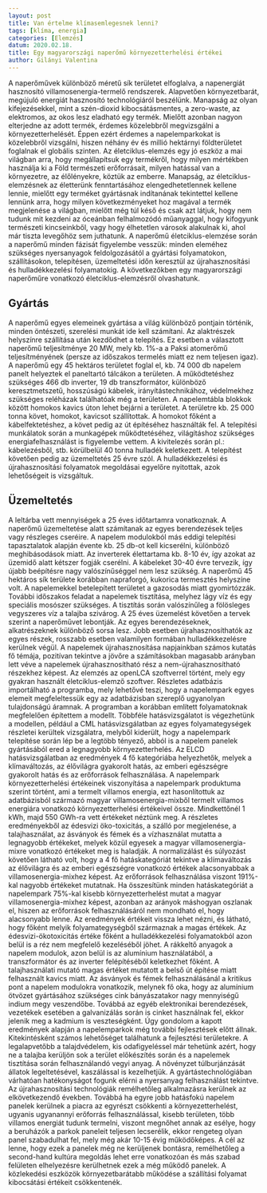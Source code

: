 ```yaml
---
layout: post
title: Van értelme klímasemlegesnek lenni?
tags: [klíma, energia]
categories: [Elemzés]
datum: 2020.02.18.
title: Egy magyarországi naperőmű környezetterhelési értékei
author: Gilányi Valentina
---
```


A naperőművek különböző méretű sík területet elfoglalva, a napenergiát hasznosító villamosenergia-termelő rendszerek. Alapvetően környezetbarát, megújuló energiát hasznosító technológiáról beszélünk. Manapság az olyan kifejezésekkel, mint a szén-dioxid kibocsátásmentes, a zero-waste, az elektromos, az okos lesz eladható egy termék. Mielőtt azonban nagyon elterjedne az adott termék, érdemes közelebbről megvizsgálni a környezetterhelését. Éppen ezért érdemes a napelemparkokat is közelebbről vizsgálni, hiszen néhány év és millió hektárnyi földterületet foglalnak el globális szinten. <!--more-->
Az életciklus-elemzés egy jó eszköz a mai világban arra, hogy megállapítsuk egy termékről, hogy milyen mértékben használja ki a Föld természeti erőforrásait, milyen hatással van a környezetre, az élőlényekre, köztük az emberre. Manapság, az életciklus-elemzésnek az életterünk fenntartásához elengedhetetlennek kellene lennie, mielőtt egy terméket gyártásnak indítanának tekintettel kellene lennünk arra, hogy milyen következményeket hoz magával a termék megjelenése a világban, mielőtt még túl késő és csak azt látjuk, hogy nem tudunk mit kezdeni az óceánban felhalmozódó műanyaggal, hogy kifogyunk természeti kincseinkből, vagy hogy élhetetlen városok alakulnak ki, ahol már tiszta levegőhöz sem juthatunk.
A naperőmű életciklus-elemzése során a naperőmű minden fázisát figyelembe vesszük: minden eleméhez szükséges nyersanyagok feldolgozásától a gyártási folyamatokon, szállításokon, telepítésen, üzemeltetési időn keresztül az újrahasznosítási és hulladékkezelési folyamatokig. 
A következőkben egy magyarországi naperőműre vonatkozó életciklus-elemzésről olvashatunk.

## Gyártás
A naperőmű egyes elemeinek gyártása a világ különböző pontjain történik, minden öntészeti, szerelési munkát ide kell számítani. Az alaktrészek helyszínre szállítása után kezdődhet a telepítés. Ez esetben a választott naperőmű teljesítménye 20 MW, mely kb. 1%-a a Paksi atomerőmű teljesítményének (persze az időszakos termelés miatt ez nem teljesen igaz). A naperőmű egy 45 hektáros területet foglal el, kb. 74 000 db napelem panelt helyeztek el paneltartó tálcákon a területen. A működtetéshez szükséges 466 db inverter, 19 db transzformátor, különböző keresztmetszetű, hosszúságú kábelek, irányítástechnikához, védelmekhez szükséges reléházak találhatóak még a területen. A napelemtábla blokkok között homokos kavics úton lehet bejárni a területet. A területre kb. 25 000 tonna követ, homokot, kavicsot szállítottak. A homokot főként a kábelfektetéshez, a követ pedig az út építéséhez használták fel. A telepítési munkálatok során a munkagépek működtetéséhez, világításhoz szükséges energiafelhasználást is figyelembe vettem. A kivitelezés során pl.: kábelezésből, stb. körülbelül 40 tonna hulladék keletkezett. A telepítést követően pedig az üzemeltetés 25 évre szól. A hulladékkezelési és újrahasznosítási folyamatok megoldásai egyelőre nyitottak, azok lehetőségeit is vizsgáltuk. 
## Üzemeltetés
A leltárba vett mennyiségek a 25 éves időtartamra vonatkoznak. A naperőmű üzemeltetése alatt számítanak az egyes berendezések teljes vagy részleges cseréire. A napelem modulokból más eddigi telepítési tapasztalatok alapján évente kb. 25 db-ot kell kicserélni, különböző meghibásodások miatt. Az inverterek élettartama kb. 8-10 év, így azokat az üzemidő alatt kétszer fogják cserélni. A kábeleket 30-40 évre tervezik, így újabb beépítésre nagy valószínűséggel nem lesz szükség. A naperőmű 45 hektáros sík területe korábban napraforgó, kukorica termesztés helyszíne volt. A napelemekkel betelepített területet a gazosodás miatt gyomirtózzák. További időszakos feladat a napelemek tisztítása, melyhez lágy víz és egy speciális mosószer szükséges. A tisztítás során valószínűleg a fölösleges vegyszeres víz a talajba szivárog. 
A 25 éves üzemelést követően a tervek szerint a naperőművet lebontják. Az egyes berendezéseknek, alkatrészeknek különböző sorsa lesz. Jobb esetben újrahasznosíthatók az egyes részek, rosszabb esetben valamilyen formában hulladékkezelésre kerülnek végül.
A napelemek újrahasznosítása napjainkban számos kutatás fő témája, pozitívan tekintve a jövőre a számításokban magasabb arányban lett véve a napelemek újrahasznosítható rész a nem-újrahasznosítható részekhez képest.
Az elemzés az openLCA szoftverrel történt, mely egy gyakran használt életciklus-elemző szoftver. Részletes adatbázis importálható a programba, mely lehetővé teszi, hogy a napelempark egyes elemeit megfeleltessük egy az adatbázisban szereplő ugyanolyan tulajdonságú áramnak. A programban a korábban említett folyamatoknak megfelelően építettem a modellt. Többféle hatásvizsgálatot is végezhetünk a modellen, például a CML hatásvizsgálatban az egyes folyamategységek részletei kerültek vizsgálatra, melyből kiderült, hogy a napelempark telepítése során lép be a legtöbb tényező, abból is a napelem panelek gyártásából ered a legnagyobb környezetterhelés. Az ELCD hatásvizsgálatban az eredmények 4 fő kategóriába helyezhetők, melyek a klímaváltozás, az élővilágra gyakorolt hatás, az emberi egészségre gyakorolt hatás és az erőforrások felhasználása. A napelempark környezetterhelési értékeinek viszonyítása a napelempark produktuma szerint történt, ami a termelt villamos energia, ezt hasonlítottuk az adatbázisból származó magyar villamosenergia-mixből termelt villamos energiára vonatkozó környezetterhelési értékeivel össze. Mindkettőnél 1 kWh, majd 550 GWh-ra vett értékeket néztünk meg. 
A részletes eredményekből az édesvizi öko-toxicitás, a szálló por megjelenése, a talajhasználat, az ásványok és fémek és a vízhasználat mutatta a legnagyobb értékeket, melyek közül egyesek a magyar villamosenergia-mixre vonatkozó értékeket meg is haladják. A normalizálást és súlyozást követően látható volt, hogy a 4 fő hatáskategóriát tekintve a klímaváltozás az élővilágra és az emberi egészségre vonatkozó értékek alacsonyabbak a villamosenergia-mixhez képest. Az erőforrások felhasználása viszont 191%-kal nagyobb értékeket mutatnak. Ha összesítünk minden hatáskategóriát a napelempark 75%-kal kisebb környezetterhelést mutat a magyar villamosenergia-mixhez képest, azonban az arányok máshogyan oszlanak el, hiszen az erőforrások felhasználásáról nem mondható el, hogy alacsonyabb lenne.
Az eredmények értékeit vissza lehet nézni, és látható, hogy főként melyik folyamategységből származnak a magas értékek. Az édesvizi-ökotoxicitás értéke főként a hulladékkezelési folyamatokból azon belül is a réz nem megfelelő kezeléséből jöhet. A rákkeltő anyagok a napelem modulok, azon belül is az alumínium használatából, a transzformátor és az inverter felépítéséből keletkezhet főként. A talajhasználati mutató magas értéket mutatott a belső út építése miatt felhasznált kavics miatt. Az ásványok és fémek felhasználásánál a kritikus pont a napelem modulokra vonatkozik, melynek fő oka, hogy az alumínium ötvözet gyártásához szükséges cink bányászatakor nagy mennyiségű indium megy veszendőbe. Továbbá az egyéb elektronikai berendezések, vezetékek esetében a galvanizálás során is cinket használnak fel, ekkor jelenik meg a kadmium is veszteségként.
Úgy gondolom a kapott eredmények alapján a napelemparkok még további fejlesztések előtt állnak. Kitekintésként számos lehetőséget találhatunk a fejlesztési területekre. A legalapvetőbb a talajdvédelem, kis odafigyeléssel már tehetünk azért, hogy ne a talajba kerüljön sok a terület előkészítés során és a napelemek tisztítása során felhasználandó vegyi anyag. A növényzet túlburjánzását állatok legeltetésével, kaszálással is kezelhetjük. A gyártástechnológiában várhatóan hatékonyságot fogunk elérni a nyersanyag felhasználást tekintve. Az újrahasznosítási technológiák remélhetőleg alkalmazásra kerülnek az elkövetkezendő években. Továbbá ha egyre jobb hatásfokú napelem panelek kerülnek a piacra az egyrészt csökkenti a környezetterhelést, ugyanis ugyanannyi erőforrás felhasználással, kisebb területen, több villamos energiát tudunk termelni, viszont megnőhet annak az esélye, hogy a beruházók a parkok paneleit teljesen lecserélik, ekkor rengeteg olyan panel szabadulhat fel, mely még akár 10-15 évig működőképes. A cél az lenne, hogy ezek a panelek még ne kerüljenek bontásra, remélhetőleg a second-hand kultúra megoldás lehet erre vonatkozóan és más szabad felületen elhelyezésre kerülhetnek ezek a még működő panelek. A közlekedési eszközök környezetbarátabb működése a szállítási folyamat kibocsátási értékeit csökkentenék.
